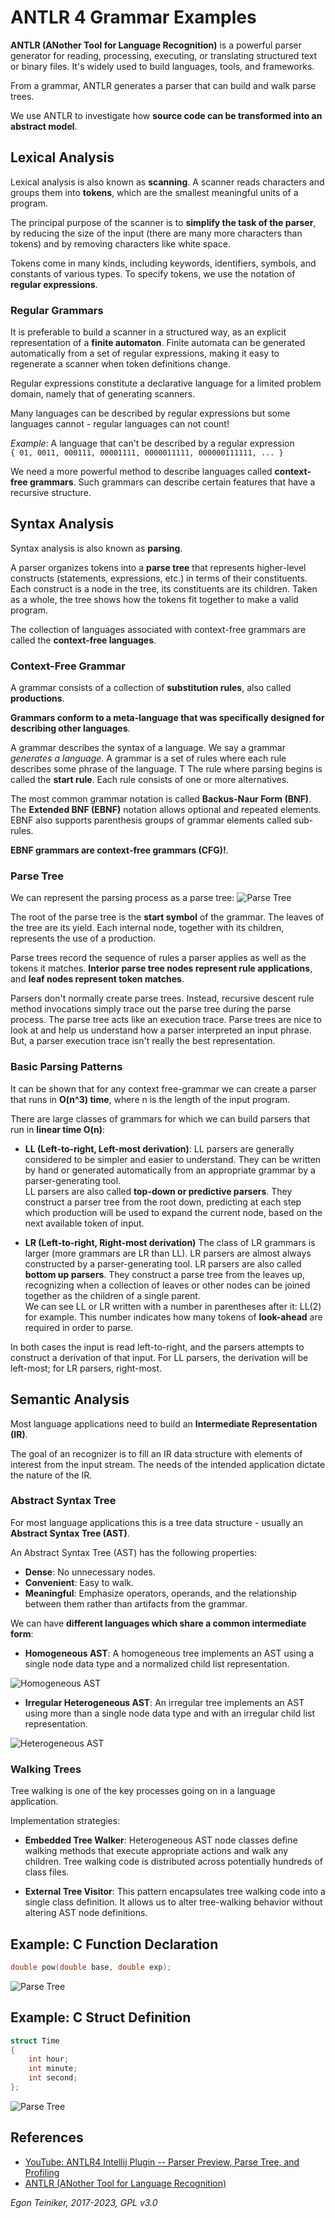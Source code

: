 # ANTLR 4 Grammar Examples

**ANTLR (ANother Tool for Language Recognition)** is a powerful parser generator for reading, processing, 
executing, or translating structured text or binary files. 
It's widely used to build languages, tools, and frameworks. 

From a grammar, ANTLR generates a parser that can build and walk parse trees.

We use ANTLR to investigate how **source code can be transformed into an abstract model**.

## Lexical Analysis
Lexical analysis is also known as **scanning**.
A scanner reads characters and groups them into **tokens**, which are the 
smallest meaningful units of a program.

The principal purpose of the scanner is to **simplify the task of the parser**, 
by reducing the size of the input (there are many more characters than tokens) 
and by removing characters like white space.

Tokens come in many kinds, including keywords, identifiers, symbols, and constants 
of various types. To specify tokens, we use the notation of **regular expressions**.

### Regular Grammars
It is preferable to build a scanner in a structured way, as an explicit representation 
of a **finite automaton**.
Finite automata can be generated automatically from a set of regular expressions, 
making it easy to regenerate a scanner when token definitions change.

Regular expressions constitute a declarative language for a limited problem domain, 
namely that of generating scanners.

Many languages can be described by regular expressions but some languages cannot - 
regular languages can not count!

_Example_: A language that can't be described by a regular expression\
`{ 01, 0011, 000111, 00001111, 0000011111, 000000111111, ... }`

We need a more powerful method to describe languages called **context-free grammars**. 
Such grammars can describe certain features that have a recursive structure.

## Syntax Analysis 
Syntax analysis is also known as **parsing**.

A parser organizes tokens into a **parse tree** that represents higher-level constructs 
(statements, expressions, etc.) in terms of their constituents.
Each construct is a node in the tree, its constituents are its children. 
Taken as a whole, the tree shows how the tokens fit together to make a valid program.

The collection of languages associated with context-free grammars are called the
**context-free languages**.

### Context-Free Grammar
A grammar consists of a collection of **substitution rules**, also called **productions**.

**Grammars conform to a meta-language that was specifically designed for describing other languages**.
 
A grammar describes the syntax of a language. We say a grammar *generates a language*. 
A grammar is a set of rules where each rule describes some phrase of the language. T
The rule where parsing begins is called the **start rule**. 
Each rule consists of one or more alternatives.

The most common grammar notation is called **Backus-Naur Form (BNF)**.
The **Extended BNF (EBNF)** notation allows optional and repeated elements. 
EBNF also supports parenthesis groups of grammar elements called sub-rules.

**EBNF grammars are context-free grammars (CFG)!**.

### Parse Tree

We can represent the parsing process as a parse tree:
![Parse Tree](figures/ParseTree.png)

The root of the parse tree is the **start symbol** of the grammar. 
The leaves of the tree are its yield. Each internal node, together with its children, 
represents the use of a production.

Parse trees record the sequence of rules a parser applies as well as the tokens it matches. 
**Interior parse tree nodes represent rule applications**, and **leaf nodes represent token matches**.

Parsers don't normally create parse trees. Instead, recursive descent rule method invocations simply 
trace out the parse tree during the parse process. The parse tree acts like an execution trace.
 Parse trees are nice to look at and help us understand how a parser interpreted an input phrase. 
But, a parser execution trace isn't really the best representation.


### Basic Parsing Patterns 

It can be shown that for any context free-grammar we can create a parser that runs in
**O(n^3) time**, where n is the length of the input program.

There are large classes of grammars for which we can build parsers that run in 
**linear time O(n)**:
* **LL (Left-to-right, Left-most derivation)**:
 LL parsers are generally considered to be simpler and easier to understand. 
 They can be written by hand or generated automatically from an appropriate 
 grammar by a parser-generating tool.\
 LL parsers are also called **top-down or predictive parsers**. 
 They construct a parser tree from the root down, predicting at each step 
 which production will be used to expand the current node, based on the next 
 available token of input.

* **LR (Left-to-right, Right-most derivation)**
 The class of LR grammars is larger (more grammars are LR than LL). 
 LR parsers are almost always constructed by a parser-generating tool.
 LR parsers are also called **bottom up parsers**. 
 They construct a parse tree from the leaves up, recognizing when a collection 
 of leaves or other nodes can be joined together as the children of a single parent.\
 We can see LL or LR written with a number in parentheses after it: LL(2) for example. 
 This number indicates how many tokens of **look-ahead** are required in order to parse.

In both cases the input is read left-to-right, and the parsers attempts to construct 
a derivation of that input.
For LL parsers, the derivation will be left-most; for LR parsers, right-most.


## Semantic Analysis

Most language applications need to build an **Intermediate Representation (IR)**.

The goal of an recognizer is to fill an IR data structure with elements of interest 
from the input stream. The needs of the intended application dictate the nature of the IR.

### Abstract Syntax Tree
For most language applications this is a tree data structure - usually an **Abstract Syntax 
Tree (AST)**.

An Abstract Syntax Tree (AST) has the following properties:
* **Dense**: No unnecessary nodes.
* **Convenient**: Easy to walk.
* **Meaningful**: Emphasize operators, operands, and the relationship between them rather than 
artifacts from the grammar.

We can have **different languages which share a common intermediate form**:
* **Homogeneous AST**: A homogeneous tree implements an AST using a single node data type and a 
normalized child list representation.

![Homogeneous AST](figures/HomogeneousAST.png)

* **Irregular Heterogeneous AST**: An irregular tree implements an AST using more than a single 
node data type and with an irregular child list representation.

![Heterogeneous AST](figures/HeterogeneousAST.png)

### Walking Trees
Tree walking is one of the key processes going on in a language application.

Implementation strategies:
* **Embedded Tree Walker**: Heterogeneous AST node classes define walking methods that execute 
appropriate actions and walk any children. Tree walking code is distributed across potentially 
hundreds of class files. 

* **External Tree Visitor**: This pattern encapsulates tree walking code into a single class 
definition. It allows us to alter tree-walking behavior without altering AST node definitions.


## Example: C Function Declaration
```C
double pow(double base, double exp);
```

![Parse Tree](figures/ParseTree-Function.png)



## Example: C Struct Definition

```C
struct Time 
{
    int hour;
    int minute;
    int second;
};
```

![Parse Tree](figures/ParseTree-Struct.png)

## References 
* [YouTube: ANTLR4 Intellij Plugin -- Parser Preview, Parse Tree, and Profiling](https://youtu.be/0A2-BquvxMU)
* [ANTLR (ANother Tool for Language Recognition)](https://www.antlr.org/)


*Egon Teiniker, 2017-2023, GPL v3.0*


